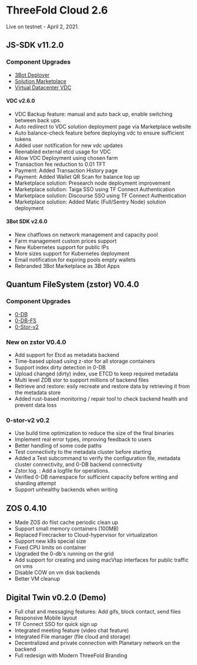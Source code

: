 
 # ThreeFold Cloud 2.6
 
Live on testnet - April 2, 2021.

## JS-SDK v11.2.0

### Component Upgrades
- [3Bot Deployer](https://github.com/threefoldtech/js-sdk/tree/development/jumpscale/packages/threebot_deployer)
- [Solution Marketplace](https://github.com/threefoldtech/js-sdk/tree/development/jumpscale/packages/marketplace)
- [Virtual Datacenter VDC](https://github.com/threefoldtech/js-sdk/tree/development/jumpscale/packages/vdc)

#### VDC v2.6.0 
- VDC Backup feature: manual and auto back up, enable switching between back ups.
- Auto rediirect to VDC solution deployment page via Marketplace website
- Auto balance-check feature before deploying vdc to ensure sufficient tokens
- Added user notification for new vdc updates
- Reenabled external etcd usage for VDC
- Allow VDC Deployment using chosen farm
- Transaction fee reduction to 0.01 TFT
- Payment: Added Transaction History page
- Payment: Added Wallet QR Scan for balance top up
- Marketplace solution: Presearch node deployment improvement
- Marketplace solution: Taiga SSO using TF Connect Authentication
- Marketplace solution: Discourse SSO using TF Connect Authentication
- Marketplace solution: Added Matic (Full/Sentry Node) solution deployment

#### 3Bot SDK v2.6.0
- New chatflows on network management and capacity pool
- Farm management custom prices support
- New Kubernetes support for public IPs
- More sizes support for Kubernetes deployment
- Email notification for expiring pools empty wallets
- Rebranded 3Bot Marketplace as 3Bot Apps

## Quantum FileSystem (zstor) V0.4.0

### Component Upgrades
- [0-DB](https://github.com/threefoldtech/0-db)
- [0-DB-FS](https://github.com/threefoldtech/0-db-fs)
- [0-Stor-v2](https://github.com/threefoldtech/0-stor)


### New on zstor V0.4.0

- Add support for Etcd as metadata backend
- Time-based upload using z-stor for all storage containers
- Support index dirty detection in 0-DB
- Upload changed (dirty) index, use ETCD to keep required metadata
- Multi level ZDB stor to support millions of backend files
- Retrieve and restore: esily recreate and restore data by retrieving it from the metadata store
- Added rust-based monitoring / repair tool to check backend health and prevent data loss

### 0-stor-v2 v0.2
- Use build time optimization to reduce the size of the final binaries
- Implement real error types, improving feedback to users
- Better handling of some code paths
- Test connectivity to the metadata cluster before starting
- Added a Test subcommand to verify the configuration file, metadata cluster connectivity, and 0-DB backend connectivity
- Zstor.log. : Add a logfile for operations.
- Verified 0-DB namespace for sufficient capacity before writing and sharding attempt
- Support unhealthy backends when writing

## ZOS 0.4.10
- Made ZOS do flist cache periodic clean up
- Support small memory containers (100MB)
- Replaced Firecracker to Cloud-hypervisor for virtualization
- Support new k8s special size
- Fixed CPU limits on container
- Upgraded the 0-db's running on the grid
- Add support for creating and using macVtap interfaces for public traffic on vms
- Disable COW on vm disk backends
- Better VM cleanup

## Digital Twin v0.2.0 (Demo)
- Full chat and messaging features: Add gifs, block contact, send files
- Responsive Mobile layout
- TF Connect SSO for quick sign up
- Integrated meeting feature (video chat feature)
- Integrated File manager (file cloud and storage)
- Decentralized and private connection with Planetary network on the backend
- Full redesign with Modern ThreeFold Branding
